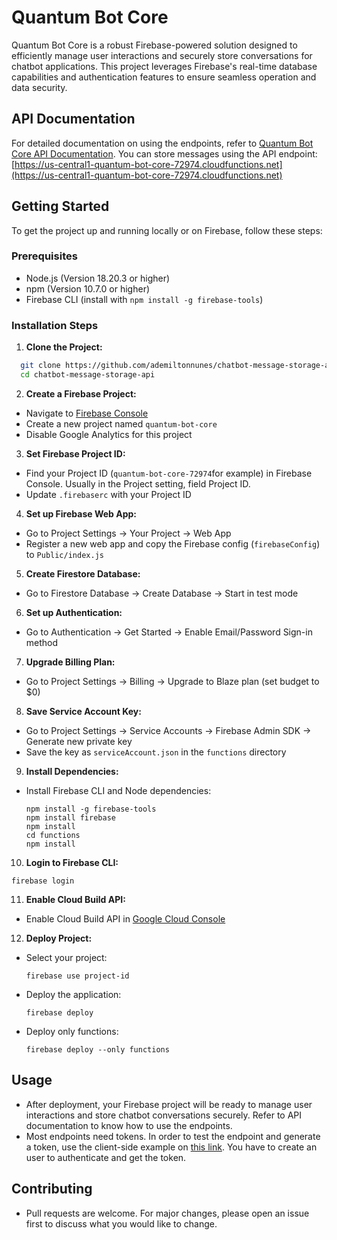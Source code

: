 # Quantum Bot Core

Quantum Bot Core is a robust Firebase-powered solution designed to efficiently manage user interactions and securely store conversations for chatbot applications. This project leverages Firebase's real-time database capabilities and authentication features to ensure seamless operation and data security.

## API Documentation

For detailed documentation on using the endpoints, refer to [Quantum Bot Core API Documentation](https://us-central1-quantum-bot-core-72974.cloudfunctions.net/swagger).
You can store messages using the API endpoint: [https://us-central1-quantum-bot-core-72974.cloudfunctions.net](https://us-central1-quantum-bot-core-72974.cloudfunctions.net)

## Getting Started

To get the project up and running locally or on Firebase, follow these steps:

### Prerequisites

- Node.js (Version 18.20.3 or higher)
- npm (Version 10.7.0 or higher)
- Firebase CLI (install with `npm install -g firebase-tools`)

### Installation Steps

1. **Clone the Project:**

```bash
  git clone https://github.com/ademiltonnunes/chatbot-message-storage-api.git
  cd chatbot-message-storage-api
```


2. **Create a Firebase Project:**
- Navigate to [Firebase Console](https://console.firebase.google.com)
- Create a new project named `quantum-bot-core`
- Disable Google Analytics for this project

3. **Set Firebase Project ID:**
- Find your Project ID (`quantum-bot-core-72974`for example) in Firebase Console. Usually in the Project setting, field Project ID.
- Update `.firebaserc` with your Project ID

4. **Set up Firebase Web App:**
- Go to Project Settings -> Your Project -> Web App
- Register a new web app and copy the Firebase config (`firebaseConfig`) to `Public/index.js`

5. **Create Firestore Database:**
- Go to Firestore Database -> Create Database -> Start in test mode

6. **Set up Authentication:**
- Go to Authentication -> Get Started -> Enable Email/Password Sign-in method

7. **Upgrade Billing Plan:**
- Go to Project Settings -> Billing -> Upgrade to Blaze plan (set budget to $0)

8. **Save Service Account Key:**
- Go to Project Settings -> Service Accounts -> Firebase Admin SDK -> Generate new private key
- Save the key as `serviceAccount.json` in the `functions` directory

9. **Install Dependencies:**
- Install Firebase CLI and Node dependencies:
  ```
  npm install -g firebase-tools
  npm install firebase
  npm install
  cd functions
  npm install
  ```

10. **Login to Firebase CLI:**
 ```
 firebase login
 ```

11. **Enable Cloud Build API:**
 - Enable Cloud Build API in [Google Cloud Console](https://console.cloud.google.com/apis/library/cloudbuild.googleapis.com)

12. **Deploy Project:**
 - Select your project:
   ```
   firebase use project-id
   ```
 - Deploy the application:
   ```
   firebase deploy
   ```
 - Deploy only functions:
   ```
   firebase deploy --only functions
   ```

## Usage

- After deployment, your Firebase project will be ready to manage user interactions and store chatbot conversations securely. Refer to API documentation to know how to use the endpoints.
- Most endpoints need tokens. In order to test the endpoint and generate a token, use the client-side example on [this link](https://quantumbotcore-d095e.web.app/). You have to create an user to authenticate and get the token.

## Contributing

- Pull requests are welcome. For major changes, please open an issue first to discuss what you would like to change.

